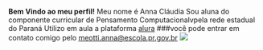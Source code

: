 **Bem Vindo ao meu perfil!**
Meu nome é Anna Cláudia
Sou aluna do componente curricular de Pensamento Computacionalvpela rede estadual do Paraná
Utilizo em aula a plataforma [alura](https://www.alura.com.br)
###você pode entrar em contato comigo pelo 
meotti.anna@escola.pr.gov.br
![](https://media.tenor.com/uqqlWYiphYYAAAAi/harry-potter-marauders.gif)
